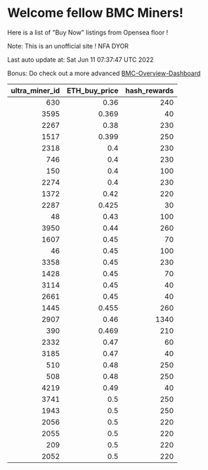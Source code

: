 # Welcome fellow BMC Miners!
Here is a list of "Buy Now" listings from Opensea floor !

Note: This is an unofficial site ! NFA DYOR

Last auto update at: Sat Jun 11 07:37:47 UTC 2022

Bonus: Do check out a more advanced [BMC-Overview-Dashboard](https://dune.com/defifunk/BMC-Overview-Dashboard)


|   ultra_miner_id |   ETH_buy_price |   hash_rewards |
|-----------------:|----------------:|---------------:|
|              630 |           0.36  |            240 |
|             3595 |           0.369 |             40 |
|             2267 |           0.38  |            230 |
|             1517 |           0.399 |            250 |
|             2318 |           0.4   |            230 |
|              746 |           0.4   |            230 |
|              150 |           0.4   |            100 |
|             2274 |           0.4   |            230 |
|             1372 |           0.42  |            220 |
|             2287 |           0.425 |             30 |
|               48 |           0.43  |            100 |
|             3950 |           0.44  |            260 |
|             1607 |           0.45  |             70 |
|               46 |           0.45  |            100 |
|             3358 |           0.45  |            230 |
|             1428 |           0.45  |             70 |
|             3114 |           0.45  |             40 |
|             2661 |           0.45  |             40 |
|             1445 |           0.455 |            260 |
|             2907 |           0.46  |           1340 |
|              390 |           0.469 |            210 |
|             2332 |           0.47  |             60 |
|             3185 |           0.47  |             40 |
|              510 |           0.48  |            250 |
|              508 |           0.48  |            250 |
|             4219 |           0.49  |             40 |
|             3741 |           0.5   |            250 |
|             1943 |           0.5   |            250 |
|             2056 |           0.5   |            220 |
|             2055 |           0.5   |            220 |
|              209 |           0.5   |            220 |
|             2052 |           0.5   |            220 |